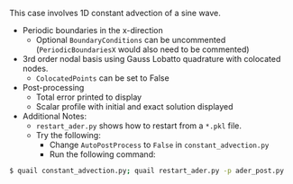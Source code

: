 This case involves 1D constant advection of a sine wave.
  - Periodic boundaries in the x-direction
  	- Optional `BoundaryConditions` can be uncommented (`PeriodicBoundariesX` would also need to be commented)
  - 3rd order nodal basis using Gauss Lobatto quadrature with colocated nodes. 
  	- `ColocatedPoints` can be set to False
  - Post-processing
  	- Total error printed to display
    - Scalar profile with initial and exact solution displayed
  - Additional Notes:
  	- `restart_ader.py` shows how to restart from a `*.pkl` file. 
  	- Try the following:
  		- Change `AutoPostProcess` to `False` in `constant_advection.py`
  		- Run the following command:
```sh
$ quail constant_advection.py; quail restart_ader.py -p ader_post.py
```

